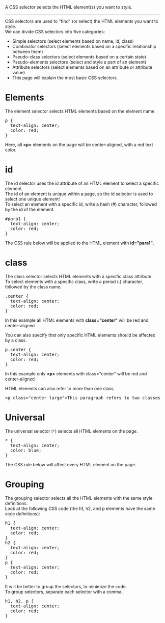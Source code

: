 A CSS selector selects the HTML element(s) you want to style.
<hr>
CSS selectors are used to "find" (or select) the HTML elements you want to style.
<br>
We can divide CSS selectors into five categories:
<ul>
  <li>Simple selectors (select elements based on name, id, class)</li>
  <li>Combinator selectors (select elements based on a specific relationship between them)</li>
  <li>Pseudo-class selectors (select elements based on a certain state)</li>
  <li>Pseudo-elements selectors (select and style a part of an element)</li>
  <li>Attribute selectors (select elements based on an attribute or attribute value)</li>
  <li>This page will explain the most basic CSS selectors.</li>
</ul>
<h1>Elements</h1>
The element selector selects HTML elements based on the element name.
<pre>
p {
  text-align: center;
  color: red;
}
</pre>
Here, all <b>&lt;p&gt;</b> elements on the page will be center-aligned, with a red text color.
<h1>id</h1>
The id selector uses the id attribute of an HTML element to select a specific element.
<br>
The id of an element is unique within a page, so the id selector is used to select one unique element!
<br>
To select an element with a specific id, write a hash (#) character, followed by the id of the element.
<pre>
#para1 {
  text-align: center;
  color: red;
}
</pre>
The CSS rule below will be applied to the HTML element with <b>id="para1"</b>.
<h1>class</h1>
The class selector selects HTML elements with a specific class attribute.
<br>
To select elements with a specific class, write a period (.) character, followed by the class name.
<pre>
.center {
  text-align: center;
  color: red;
}
</pre>
In this example all HTML elements with <b>class="center"</b> will be red and center-aligned
<p></p>
You can also specify that only specific HTML elements should be affected by a class.
<pre>
p.center {
  text-align: center;
  color: red;
}
</pre>
In this example only <b>&lt;p&gt;</b> elements with class="center" will be red and center-aligned
<p></p>
HTML elements can also refer to more than one class.
<pre>&lt;p class="center large"&gt;This paragraph refers to two classes.&lt;/p&gt;</pre>
<h1>Universal</h1>
The universal selector (<code>*</code>) selects all HTML elements on the page.
<pre>
* {
  text-align: center;
  color: blue;
}
</pre>
The CSS rule below will affect every HTML element on the page.
<h1>Grouping</h1>
The grouping selector selects all the HTML elements with the same style definitions.
<br>
Look at the following CSS code (the h1, h2, and p elements have the same style definitions):
<pre>
h1 {
  text-align: center;
  color: red;
}
h2 {
  text-align: center;
  color: red;
}
p {
  text-align: center;
  color: red;
}
</pre>
It will be better to group the selectors, to minimize the code.
<br>
To group selectors, separate each selector with a comma.
<pre>
h1, h2, p {
  text-align: center;
  color: red;
}
</pre>
